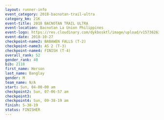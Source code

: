 ```yaml
---
layout: runner-info 
event_category: 2018-bacnotan-trail-ultra 
category_km: 21K 
event-title: 2018 BACNOTAN TRAIL ULTRA 
event-location: Bacnotan La Union Philippines 
event-logo: https://res.cloudinary.com/dykbosktl/image/upload/v1573626331/Logo/lOGO_sclsdl.png 
event-date: 2018-10-27 
checkpoint-name2: BABAWEN FALLS (T-2) 
checkpoint-name3: AS 2 (T-3) 
checkpoint-name4: FINISH (T-4) 
overall_rank: 52
gender_rank: 40
bib: 2118
first_name: Herson
last_name: Banglay
gender: M
team_name: N/A
start: Sun, 04-00-00 am
checkpoint2: Sun, 07-06-57 am
checkpoint3: 
checkpoint4: Sun, 09-38-19 am
finish: 5-38-19
status: FINISHER
---
```

